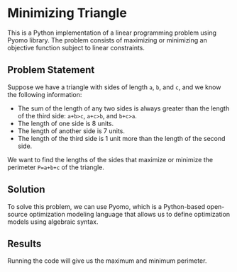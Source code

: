 # Minimizing Triangle

This is a Python implementation of a linear programming problem using Pyomo library. The problem consists of maximizing or minimizing an objective function subject to linear constraints.

## Problem Statement
Suppose we have a triangle with sides of length `a`, `b`, and `c`, and we know the following information:

+ The sum of the length of any two sides is always greater than the length of the third side: `a+b>c`, `a+c>b`, and `b+c>a`.
+ The length of one side is 8 units.
+ The length of another side is 7 units.
+ The length of the third side is 1 unit more than the length of the second side.

We want to find the lengths of the sides that maximize or minimize the perimeter `P=a+b+c` of the triangle.

## Solution
To solve this problem, we can use Pyomo, which is a Python-based open-source optimization modeling language that allows us to define optimization models using algebraic syntax.

## Results
Running the code will give us the maximum and minimum perimeter.